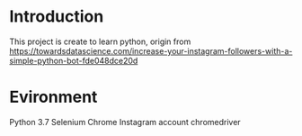 
# Introduction
  This project is create to learn python, origin from https://towardsdatascience.com/increase-your-instagram-followers-with-a-simple-python-bot-fde048dce20d

# Evironment
  Python 3.7
  Selenium
  Chrome
  Instagram account
  chromedriver





